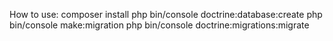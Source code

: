 How to use:
composer install
php bin/console doctrine:database:create
php bin/console make:migration
php bin/console doctrine:migrations:migrate
